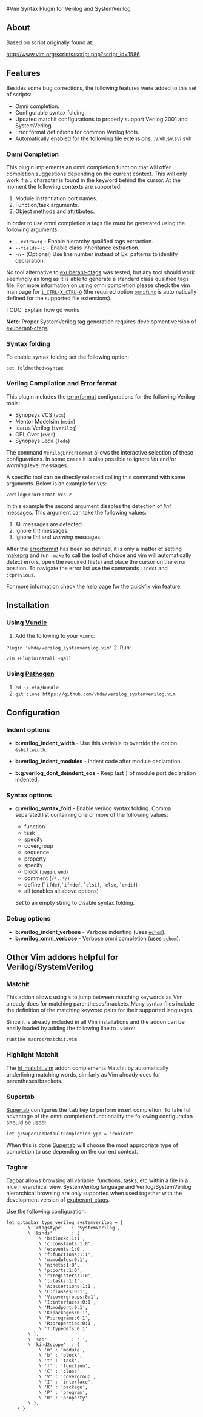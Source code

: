 #Vim Syntax Plugin for Verilog and SystemVerilog

## About

Based on script originally found at:

http://www.vim.org/scripts/script.php?script_id=1586

[comment]: <http://> "_ stop highlighting the underscore from the link above"

## Features

Besides some bug corrections, the following features were added to this set of scripts:

* Omni completion.
* Configurable syntax folding.
* Updated matchit configurations to properly support Verilog 2001 and SystemVerilog.
* Error format definitions for common Verilog tools.
* Automatically enabled for the following file extensions: .v.vh.sv.svi.svh

### Omni Completion

This plugin implements an omni completion function that will offer completion
suggestions depending on the current context. This will only work if a `.`
character is found in the keyword behind the cursor. At the moment the following
contexts are supported:

1. Module instantiation port names.
2. Function/task arguments.
3. Object methods and attrtibutes.

In order to use omni completion a tags file must be generated using the
following arguments:

* `--extra=+q` - Enable hierarchy qualified tags extraction.
* `--fields=+i` - Enable class inheritance extraction.
* `-n` - (Optional) Use line number instead of Ex: patterns to identify
  declaration.

No tool alternative to [exuberant-ctags][e] was tested, but any tool should work
seemingly as long as it is able to generate a standard class qualified tags file.
For more information on using omni completion please check the vim man page for
[`i_CTRL-X_CTRL-O`][vim-omni] (the required option [`omnifunc`][vim-omnifunc] is
automatically defined for the supported file extensions).

TODO: Explain how gd works

__Note__: Proper SystemVerilog tag generation requires development version of
[exuberant-ctags][c].

### Syntax folding

To enable syntax folding set the following option:

`set foldmethod=syntax`

### Verilog Compilation and Error format

This plugin includes the [errorformat][vim-errorformat] configurations for
the following Verilog tools:

* Synopsys VCS (`vcs`)
* Mentor Modelsim (`msim`)
* Icarus Verilog (`iverilog`)
* GPL Cver (`cver`)
* Synopsys Leda (`leda`)

The command `VerilogErrorFormat` allows the interactive selection of these
configurations. In some cases it is also possible to ignore _lint_ and/or
_warning_ level messages.

A specific tool can be directly selected calling this command with some
arguments. Below is an example for `VCS`:

```
VerilogErrorFormat vcs 2
```

In this example the second argument disables the detection of _lint_ messages.
This argument can take the following values:

1. All messages are detected.
2. Ignore _lint_ messages.
3. Ignore _lint_ and _warning_ messages.

After the [errorformat][vim-errorformat] has been so defined, it is only a
matter of setting [makeprg][vim-makeprg] and run `:make` to call the tool of
choice and vim will automatically detect errors, open the required file(s) and
place the cursor on the error position. To navigate the error list use the
commands `:cnext` and `:cprevious`.

For more information check the help page for the [quickfix][vim-quickfix]
vim feature.

## Installation

### Using [Vundle][v]

1. Add the following to your `vimrc`:

 `Plugin 'vhda/verilog_systemverilog.vim'`
2. Run:

 `vim +PluginInstall +qall`

### Using [Pathogen][p]

1. `cd ~/.vim/bundle`
2. `git clone https://github.com/vhda/verilog_systemverilog.vim`

## Configuration

### Indent options

* __b:verilog\_indent\_width__ - Use this variable to override the option `&shiftwidth`.

* __b:verilog\_indent\_modules__ - Indent code after module declaration.

* __b:g:verilog\_dont\_deindent\_eos__ - Keep last `)` of module port declaration indented.

### Syntax options

* __g:verilog\_syntax\_fold__ - Enable verilog syntax folding.
  Comma separated list containing one or more of the following values:
  * function
  * task
  * specify
  * covergroup
  * sequence
  * property
  * specify
  * block (`begin`, `end`)
  * comment (`/*..*/`)
  * define (`` `ifdef ``,`` `ifndef ``, `` `elsif ``, `` `else ``, `` `endif ``)
  * all (enables all above options)

  Set to an empty string to disable syntax folding.

### Debug options

* __b:verilog\_indent\_verbose__ - Verbose indenting (uses [`echom`][vim-echom]).
* __b:verilog\_omni\_verbose__ - Verbose omni completion (uses [`echom`][vim-echom]).

## Other Vim addons helpful for Verilog/SystemVerilog

### Matchit

This addon allows using `%` to jump between matching keywords as Vim already
does for matching parentheses/brackets. Many syntax files include the definition
of the matching keyword pairs for their supported languages.

Since it is already included in all Vim installations and the addon can be
easily loaded by adding the following line to `.vimrc`:

```
runtime macros/matchit.vim
```

### Highlight Matchit

The [hl_matchit.vim][hl_matchit] addon complements Matchit by automatically
underlining matching words, similarly as Vim already does for
parentheses/brackets.

### Supertab

[Supertab][supertab] configures the <kbd>tab</kbd> key to perform insert
completion. To take full advantage of the omni completion functionality the
following configuration should be used:

`let g:SuperTabDefaultCompletionType = "context"`

When this is done [Supertab][supertab] will choose the most appropriate type of
completion to use depending on the current context.

### Tagbar

[Tagbar][t] allows browsing all variable, functions, tasks, etc within a file in
a nice hierarchical view. SystemVerilog language and Verilog/SystemVerilog
hierarchical browsing are only supported when used together with the development
version of [exuberant-ctags][c].

Use the following configuration:

```
let g:tagbar_type_verilog_systemverilog = {
        \ 'ctagstype'   : 'SystemVerilog',
        \ 'kinds'       : [
            \ 'b:blocks:1:1',
            \ 'c:constants:1:0',
            \ 'e:events:1:0',
            \ 'f:functions:1:1',
            \ 'm:modules:0:1',
            \ 'n:nets:1:0',
            \ 'p:ports:1:0',
            \ 'r:registers:1:0',
            \ 't:tasks:1:1',
            \ 'A:assertions:1:1',
            \ 'C:classes:0:1',
            \ 'V:covergroups:0:1',
            \ 'I:interfaces:0:1',
            \ 'M:modport:0:1',
            \ 'K:packages:0:1',
            \ 'P:programs:0:1',
            \ 'R:properties:0:1',
            \ 'T:typedefs:0:1'
        \ ],
        \ 'sro'         : '.',
        \ 'kind2scope'  : {
            \ 'm' : 'module',
            \ 'b' : 'block',
            \ 't' : 'task',
            \ 'f' : 'function',
            \ 'C' : 'class',
            \ 'V' : 'covergroup',
            \ 'I' : 'interface',
            \ 'K' : 'package',
            \ 'P' : 'program',
            \ 'R' : 'property'
        \ },
    \ }
```


[c]: https://github.com/exuberant-ctags/ctags
[p]: https://github.com/tpope/vim-pathogen
[v]: https://github.com/gmarik/vundle
[e]: http://ctags.sourceforge.net/
[t]: http://majutsushi.github.io/tagbar/
[hl_matchit]:   https://github.com/vimtaku/hl_matchit.vim
[supertab]:     https://github.com/ervandew/supertab
[vim-omni]:     http://vimdoc.sourceforge.net/htmldoc/insert.html#i_CTRL-X_CTRL-O
[vim-omnifunc]: http://vimdoc.sourceforge.net/htmldoc/options.html#'omnifunc'
[vim-echom]:    http://vimdoc.sourceforge.net/htmldoc/eval.html#:echom
[vim-errorformat]: http://vimdoc.sourceforge.net/htmldoc/options.html#'errorformat'
[vim-makeprg]:  http://vimdoc.sourceforge.net/htmldoc/options.html#'makeprg'
[vim-quickfix]: http://vimdoc.sourceforge.net/htmldoc/quickfix.html


<!-- Other links:
https://github.com/nachumk/systemverilog.vim
-->
